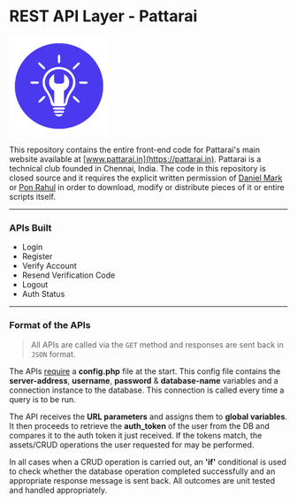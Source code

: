 # REST API Layer - Pattarai

![](https://github.com/thedanielmark/pattarai-website-be/blob/main/images/logo.png)

This repository contains the entire front-end code for Pattarai&apos;s main website available at [www.pattarai.in](https://pattarai.in). Pattarai is a technical club founded in Chennai, India. The code in this repository is closed source and it requires the explicit written permission of [Daniel Mark](https://thedanielmark.com) or [Pon Rahul](mailto:rahwinside@gmail.com) in order to download, modify or distribute pieces of it or entire scripts itself.

----

### APIs Built
- Login
- Register
- Verify Account
- Resend Verification Code
- Logout
- Auth Status

----

### Format of the APIs

> All APIs are called via the `GET` method and responses are sent back in `JSON` format.

The APIs [require](https://www.php.net/manual/en/function.require.php) a <b>config.php</b> file at the start. This config file contains the <b>server-address</b>, <b>username</b>, <b>password</b> & <b>database-name</b> variables and a connection instance to the database. This connection is called every time a query is to be run.

The API receives the <b>URL parameters</b> and assigns them to <b>global variables</b>.
It then proceeds to retrieve the <b>auth_token</b> of the user from the DB and compares it to the auth token it just received. If the tokens match, the assets/CRUD operations the user requested for may be performed.

In all cases when a CRUD operation is carried out, an <b>&apos;if&apos;</b> conditional is used to check whether the database operation completed successfully and an appropriate response message is sent back. All outcomes are unit tested and handled appropriately.

<!-- ![](https://img.shields.io/github/stars/pandao/editor.md.svg) ![](https://img.shields.io/github/forks/pandao/editor.md.svg) ![](https://img.shields.io/github/tag/pandao/editor.md.svg) ![](https://img.shields.io/github/release/pandao/editor.md.svg) ![](https://img.shields.io/github/issues/pandao/editor.md.svg) ![](https://img.shields.io/bower/v/editor.md.svg) -->
